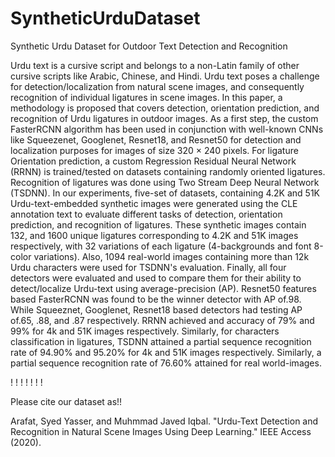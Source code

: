 # SyntheticUrduDataset
Synthetic Urdu Dataset for Outdoor Text Detection and Recognition

Urdu text is a cursive script and belongs to a non-Latin family of other cursive scripts like Arabic, Chinese, and Hindi. Urdu text poses a challenge for detection/localization from natural scene images, and consequently recognition of individual ligatures in scene images. In this paper, a methodology is proposed that covers detection, orientation prediction, and recognition of Urdu ligatures in outdoor images. As a first step, the custom FasterRCNN algorithm has been used in conjunction with well-known CNNs like Squeezenet, Googlenet, Resnet18, and Resnet50 for detection and localization purposes for images of size 320 × 240 pixels. For ligature Orientation prediction, a custom Regression Residual Neural Network (RRNN) is trained/tested on datasets containing randomly oriented ligatures. Recognition of ligatures was done using Two Stream Deep Neural Network (TSDNN). In our experiments, five-set of datasets, containing 4.2K and 51K Urdu-text-embedded synthetic images were generated using the CLE annotation text to evaluate different tasks of detection, orientation prediction, and recognition of ligatures. These synthetic images contain 132, and 1600 unique ligatures corresponding to 4.2K and 51K images respectively, with 32 variations of each ligature (4-backgrounds and font 8-color variations). Also, 1094 real-world images containing more than 12k Urdu characters were used for TSDNN's evaluation. Finally, all four detectors were evaluated and used to compare them for their ability to detect/localize Urdu-text using average-precision (AP). Resnet50 features based FasterRCNN was found to be the winner detector with AP of.98. While Squeeznet, Googlenet, Resnet18 based detectors had testing AP of.65, .88, and .87 respectively. RRNN achieved and accuracy of 79% and 99% for 4k and 51K images respectively. Similarly, for characters classification in ligatures, TSDNN attained a partial sequence recognition rate of 94.90% and 95.20% for 4k and 51K images respectively. Similarly, a partial sequence recognition rate of 76.60% attained for real world-images.



!
!
!
!
!
!
!

Please cite our dataset as!!

Arafat, Syed Yasser, and Muhmmad Javed Iqbal. "Urdu-Text Detection and Recognition in Natural Scene Images Using Deep Learning." IEEE Access (2020).

